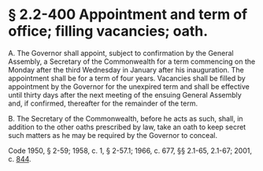 # § 2.2-400 Appointment and term of office; filling vacancies; oath.

<p>A. The Governor shall appoint, subject to confirmation by the General Assembly, a Secretary of the Commonwealth for a term commencing on the Monday after the third Wednesday in January after his inauguration. The appointment shall be for a term of four years. Vacancies shall be filled by appointment by the Governor for the unexpired term and shall be effective until thirty days after the next meeting of the ensuing General Assembly and, if confirmed, thereafter for the remainder of the term.</p><p>B. The Secretary of the Commonwealth, before he acts as such, shall, in addition to the other oaths prescribed by law, take an oath to keep secret such matters as he may be required by the Governor to conceal.</p><p>Code 1950, § 2-59; 1958, c. 1, § 2-57.1; 1966, c. 677, §§ 2.1-65, 2.1-67; 2001, c. <a href='http://lis.virginia.gov/cgi-bin/legp604.exe?011+ful+CHAP0844'>844</a>.</p>
